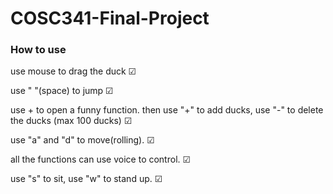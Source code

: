 # COSC341-Final-Project

### How to use
<p>use mouse to drag the duck ☑
<p>use " "(space) to jump ☑
<p>use + to open a funny function. then use "+" to add ducks, use "-" to delete the ducks (max 100 ducks) ☑ 
<p>use "a" and "d" to move(rolling). ☑
<p>all the functions can use voice to control. ☑
<p>use "s" to sit, use "w" to stand up. ☑
<br>
<br>


